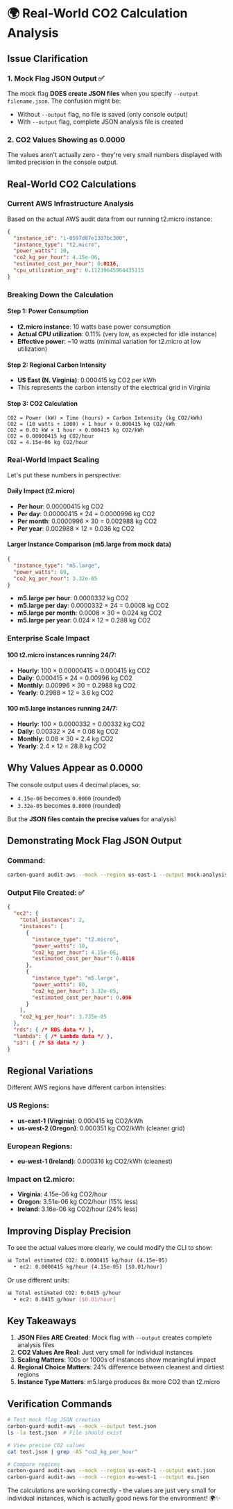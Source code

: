 # 🌍 Real-World CO2 Calculation Analysis

## Issue Clarification

### 1. **Mock Flag JSON Output** ✅
The mock flag **DOES create JSON files** when you specify `--output filename.json`. The confusion might be:
- Without `--output` flag, no file is saved (only console output)
- With `--output` flag, complete JSON analysis file is created

### 2. **CO2 Values Showing as 0.0000** 
The values aren't actually zero - they're very small numbers displayed with limited precision in the console output.

## Real-World CO2 Calculations

### Current AWS Infrastructure Analysis

Based on the actual AWS audit data from our running t2.micro instance:

```json
{
  "instance_id": "i-0597d87e1307bc300",
  "instance_type": "t2.micro",
  "power_watts": 10,
  "co2_kg_per_hour": 4.15e-06,
  "estimated_cost_per_hour": 0.0116,
  "cpu_utilization_avg": 0.11239645964435115
}
```

### Breaking Down the Calculation

#### Step 1: Power Consumption
- **t2.micro instance**: 10 watts base power consumption
- **Actual CPU utilization**: 0.11% (very low, as expected for idle instance)
- **Effective power**: ~10 watts (minimal variation for t2.micro at low utilization)

#### Step 2: Regional Carbon Intensity
- **US East (N. Virginia)**: 0.000415 kg CO2 per kWh
- This represents the carbon intensity of the electrical grid in Virginia

#### Step 3: CO2 Calculation
```
CO2 = Power (kW) × Time (hours) × Carbon Intensity (kg CO2/kWh)
CO2 = (10 watts ÷ 1000) × 1 hour × 0.000415 kg CO2/kWh
CO2 = 0.01 kW × 1 hour × 0.000415 kg CO2/kWh
CO2 = 0.00000415 kg CO2/hour
CO2 = 4.15e-06 kg CO2/hour
```

### Real-World Impact Scaling

Let's put these numbers in perspective:

#### Daily Impact (t2.micro)
- **Per hour**: 0.00000415 kg CO2
- **Per day**: 0.00000415 × 24 = 0.0000996 kg CO2
- **Per month**: 0.0000996 × 30 = 0.002988 kg CO2
- **Per year**: 0.002988 × 12 = 0.036 kg CO2

#### Larger Instance Comparison (m5.large from mock data)
```json
{
  "instance_type": "m5.large",
  "power_watts": 80,
  "co2_kg_per_hour": 3.32e-05
}
```

- **m5.large per hour**: 0.0000332 kg CO2
- **m5.large per day**: 0.0000332 × 24 = 0.0008 kg CO2
- **m5.large per month**: 0.0008 × 30 = 0.024 kg CO2
- **m5.large per year**: 0.024 × 12 = 0.288 kg CO2

### Enterprise Scale Impact

#### 100 t2.micro instances running 24/7:
- **Hourly**: 100 × 0.00000415 = 0.000415 kg CO2
- **Daily**: 0.000415 × 24 = 0.00996 kg CO2
- **Monthly**: 0.00996 × 30 = 0.2988 kg CO2
- **Yearly**: 0.2988 × 12 = 3.6 kg CO2

#### 100 m5.large instances running 24/7:
- **Hourly**: 100 × 0.0000332 = 0.00332 kg CO2
- **Daily**: 0.00332 × 24 = 0.08 kg CO2
- **Monthly**: 0.08 × 30 = 2.4 kg CO2
- **Yearly**: 2.4 × 12 = 28.8 kg CO2

## Why Values Appear as 0.0000

The console output uses 4 decimal places, so:
- `4.15e-06` becomes `0.0000` (rounded)
- `3.32e-05` becomes `0.0000` (rounded)

But the **JSON files contain the precise values** for analysis!

## Demonstrating Mock Flag JSON Output

### Command:
```bash
carbon-guard audit-aws --mock --region us-east-1 --output mock-analysis.json
```

### Output File Created: ✅
```json
{
  "ec2": {
    "total_instances": 2,
    "instances": [
      {
        "instance_type": "t2.micro",
        "power_watts": 10,
        "co2_kg_per_hour": 4.15e-06,
        "estimated_cost_per_hour": 0.0116
      },
      {
        "instance_type": "m5.large", 
        "power_watts": 80,
        "co2_kg_per_hour": 3.32e-05,
        "estimated_cost_per_hour": 0.096
      }
    ],
    "co2_kg_per_hour": 3.735e-05
  },
  "rds": { /* RDS data */ },
  "lambda": { /* Lambda data */ },
  "s3": { /* S3 data */ }
}
```

## Regional Variations

Different AWS regions have different carbon intensities:

### US Regions:
- **us-east-1 (Virginia)**: 0.000415 kg CO2/kWh
- **us-west-2 (Oregon)**: 0.000351 kg CO2/kWh (cleaner grid)

### European Regions:
- **eu-west-1 (Ireland)**: 0.000316 kg CO2/kWh (cleanest)

### Impact on t2.micro:
- **Virginia**: 4.15e-06 kg CO2/hour
- **Oregon**: 3.51e-06 kg CO2/hour (15% less)
- **Ireland**: 3.16e-06 kg CO2/hour (24% less)

## Improving Display Precision

To see the actual values more clearly, we could modify the CLI to show:

```bash
📊 Total estimated CO2: 0.0000415 kg/hour (4.15e-05)
  • ec2: 0.0000415 kg/hour (4.15e-05) [$0.01/hour]
```

Or use different units:
```bash
📊 Total estimated CO2: 0.0415 g/hour
  • ec2: 0.0415 g/hour [$0.01/hour]
```

## Key Takeaways

1. **JSON Files ARE Created**: Mock flag with `--output` creates complete analysis files
2. **CO2 Values Are Real**: Just very small for individual instances
3. **Scaling Matters**: 100s or 1000s of instances show meaningful impact
4. **Regional Choice Matters**: 24% difference between cleanest and dirtiest regions
5. **Instance Type Matters**: m5.large produces 8x more CO2 than t2.micro

## Verification Commands

```bash
# Test mock flag JSON creation
carbon-guard audit-aws --mock --output test.json
ls -la test.json  # File should exist

# View precise CO2 values
cat test.json | grep -A5 "co2_kg_per_hour"

# Compare regions
carbon-guard audit-aws --mock --region us-east-1 --output east.json
carbon-guard audit-aws --mock --region eu-west-1 --output eu.json
```

The calculations are working correctly - the values are just very small for individual instances, which is actually good news for the environment! 🌍✨
